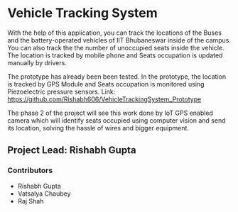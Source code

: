 # Vehicle Tracking System

With the help of this application, you can track the locations of the Buses and the battery-operated vehicles of IIT Bhubaneswar inside of the campus. You can also track the the number of unoccupied seats inside the vehicle. The location is tracked by mobile phone and Seats occupation is updated manually by drivers.

The prototype has already been been tested. In the prototype, the location is tracked by GPS Module and Seats occupation is monitored using Piezoelectric pressure sensors. Link: https://github.com/Rishabh606/VehicleTrackingSystem_Prototype

The phase 2 of the project will see this work done by IoT GPS enabled camera which will identify seats occupied using computer vision and send its location, solving the hassle of wires and bigger equipment.



## Project Lead: Rishabh Gupta

### Contributors

- Rishabh Gupta
- Vatsalya Chaubey
- Raj Shah